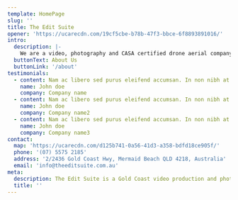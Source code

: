 ```yaml
---
template: HomePage
slug: ''
title: The Edit Suite
opener: 'https://ucarecdn.com/19cf5cbe-b78b-47f3-bbce-6f8893891016/'
intro:
  description: |-
    We are a video, photography and CASA certified drone aerial company based in Mermaid Beach on the Gold Coast of Australia specializing in the creation of video, motion graphics,  drone videos, aerial photography, and much more.
  buttonText: About Us
  buttonLink: '/about'
testimonials:
  - content: Nam ac libero sed purus eleifend accumsan. In non nibh at mi venenatis condimentum id ut dolor. Integer nec eros consectetur ante aliquet consectetur a sit amet ex. Integer placerat tincidunt mollis.
    name: John doe
    company: Company name
  - content: Nam ac libero sed purus eleifend accumsan. In non nibh at mi venenatis condimentum id ut dolor. Integer nec eros consectetur ante aliquet consectetur a sit amet ex. Integer placerat tincidunt mollis.
    name: John doe
    company: Company name2
  - content: Nam ac libero sed purus eleifend accumsan. In non nibh at mi venenatis condimentum id ut dolor. Integer nec eros consectetur ante aliquet consectetur a sit amet ex. Integer placerat tincidunt mollis.
    name: John doe
    company: Company name3
contact:
  map: 'https://ucarecdn.com/d125b741-0a56-41d3-a358-bdfd18ce905f/'
  phone: '(07) 5575 2185'
  address: '2/2436 Gold Coast Hwy, Mermaid Beach QLD 4218, Australia'
  email: 'info@theeditsuite.com.au'
meta:
  description: The Edit Suite is a Gold Coast video production and photography company that produces high quality and engaging digital content nationally and internationally.
  title: ''
---
```

